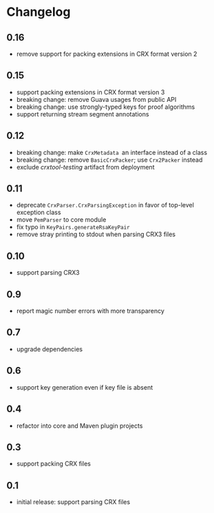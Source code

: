 Changelog
=========

0.16
----

* remove support for packing extensions in CRX format version 2

0.15
----

* support packing extensions in CRX format version 3
* breaking change: remove Guava usages from public API
* breaking change: use strongly-typed keys for proof algorithms
* support returning stream segment annotations

0.12
----

* breaking change: make `CrxMetadata `an interface instead of a class
* breaking change: remove `BasicCrxPacker`; use `Crx2Packer` instead
* exclude *crxtool-testing* artifact from deployment 

0.11
----

* deprecate `CrxParser.CrxParsingException` in favor of top-level exception class
* move `PemParser` to core module
* fix typo in `KeyPairs.generateRsaKeyPair`
* remove stray printing to stdout when parsing CRX3 files

0.10
----

* support parsing CRX3

0.9
---

* report magic number errors with more transparency

0.7
---

* upgrade dependencies

0.6
---

* support key generation even if key file is absent

0.4
---

* refactor into core and Maven plugin projects

0.3
---

* support packing CRX files

0.1
---

* initial release: support parsing CRX files
